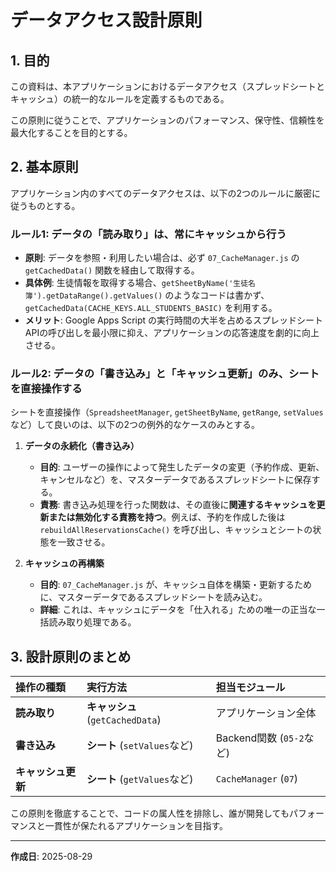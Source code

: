# データアクセス設計原則

## 1. 目的

この資料は、本アプリケーションにおけるデータアクセス（スプレッドシートとキャッシュ）の統一的なルールを定義するものである。

この原則に従うことで、アプリケーションのパフォーマンス、保守性、信頼性を最大化することを目的とする。

## 2. 基本原則

アプリケーション内のすべてのデータアクセスは、以下の2つのルールに厳密に従うものとする。

### ルール1: データの「読み取り」は、常にキャッシュから行う

- **原則**: データを参照・利用したい場合は、必ず `07_CacheManager.js` の `getCachedData()` 関数を経由して取得する。
- **具体例**: 生徒情報を取得する場合、`getSheetByName('生徒名簿').getDataRange().getValues()` のようなコードは書かず、`getCachedData(CACHE_KEYS.ALL_STUDENTS_BASIC)` を利用する。
- **メリット**: Google Apps Script の実行時間の大半を占めるスプレッドシートAPIの呼び出しを最小限に抑え、アプリケーションの応答速度を劇的に向上させる。

### ルール2: データの「書き込み」と「キャッシュ更新」のみ、シートを直接操作する

シートを直接操作（`SpreadsheetManager`, `getSheetByName`, `getRange`, `setValues` など）して良いのは、以下の2つの例外的なケースのみとする。

1. **データの永続化（書き込み）**
   - **目的**: ユーザーの操作によって発生したデータの変更（予約作成、更新、キャンセルなど）を、マスターデータであるスプレッドシートに保存する。
   - **責務**: 書き込み処理を行った関数は、その直後に**関連するキャッシュを更新または無効化する責務を持つ**。例えば、予約を作成した後は `rebuildAllReservationsCache()` を呼び出し、キャッシュとシートの状態を一致させる。

2. **キャッシュの再構築**
   - **目的**: `07_CacheManager.js` が、キャッシュ自体を構築・更新するために、マスターデータであるスプレッドシートを読み込む。
   - **詳細**: これは、キャッシュにデータを「仕入れる」ための唯一の正当な一括読み取り処理である。

## 3. 設計原則のまとめ

| 操作の種類         | 実行方法                         | 担当モジュール           |
| :----------------- | :------------------------------- | :----------------------- |
| **読み取り**       | **キャッシュ** (`getCachedData`) | アプリケーション全体     |
| **書き込み**       | **シート** (`setValues`など)     | Backend関数 (`05-2`など) |
| **キャッシュ更新** | **シート** (`getValues`など)     | `CacheManager` (`07`)    |

この原則を徹底することで、コードの属人性を排除し、誰が開発してもパフォーマンスと一貫性が保たれるアプリケーションを目指す。

---

**作成日**: 2025-08-29
